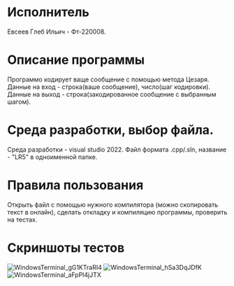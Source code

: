 # Исполнитель
Евсеев Глеб Ильич - Фт-220008.

# Описание программы
Программо кодирует ваще сообщение с помощью метода Цезаря. 
Данные на вход - строка(ваше сообщение), число(шаг кодировки).
Данные на выход - строка(закодированное сообщение с выбранным шагом).

# Среда разработки, выбор файла.
Среда разработки - visual studio 2022.
Файл формата .cpp/.sln, название - "LR5" в одноименной папке.

# Правила пользования
Открыть файл с помощью нужного компилятора (можно скопировать текст в онлайн), сделать откладку и компиляцию программы, проверить на тестах.

# Скриншоты тестов
![WindowsTerminal_gG1KTraRI4](https://github.com/4s4ken/LR-5/assets/65232734/a9ab01a8-b1ef-4f50-b119-f78d6156f0e5)
![WindowsTerminal_hSa3DqJDfK](https://github.com/4s4ken/LR-5/assets/65232734/dffe4552-0dca-42bd-8468-dfc5ab9d85c6)
![WindowsTerminal_aFpPl4jJTX](https://github.com/4s4ken/LR-5/assets/65232734/e152106b-074a-4197-a29a-e3716657233a)
